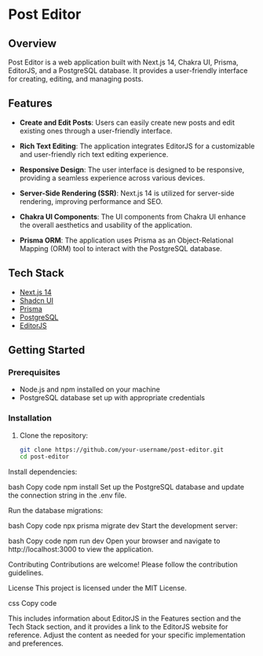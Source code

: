 # Post Editor

## Overview

Post Editor is a web application built with Next.js 14, Chakra UI, Prisma, EditorJS, and a PostgreSQL database. It provides a user-friendly interface for creating, editing, and managing posts.

## Features

- **Create and Edit Posts**: Users can easily create new posts and edit existing ones through a user-friendly interface.

- **Rich Text Editing**: The application integrates EditorJS for a customizable and user-friendly rich text editing experience.

- **Responsive Design**: The user interface is designed to be responsive, providing a seamless experience across various devices.

- **Server-Side Rendering (SSR)**: Next.js 14 is utilized for server-side rendering, improving performance and SEO.

- **Chakra UI Components**: The UI components from Chakra UI enhance the overall aesthetics and usability of the application.

- **Prisma ORM**: The application uses Prisma as an Object-Relational Mapping (ORM) tool to interact with the PostgreSQL database.

## Tech Stack

- [Next.js 14](https://nextjs.org/)
- [Shadcn UI](https://ui.shadcn.com/)
- [Prisma](https://www.prisma.io/)
- [PostgreSQL](https://www.postgresql.org/)
- [EditorJS](https://editorjs.io/)

## Getting Started

### Prerequisites

- Node.js and npm installed on your machine
- PostgreSQL database set up with appropriate credentials

### Installation

1. Clone the repository:

   ```bash
   git clone https://github.com/your-username/post-editor.git
   cd post-editor
Install dependencies:

bash
Copy code
npm install
Set up the PostgreSQL database and update the connection string in the .env file.

Run the database migrations:

bash
Copy code
npx prisma migrate dev
Start the development server:

bash
Copy code
npm run dev
Open your browser and navigate to http://localhost:3000 to view the application.

Contributing
Contributions are welcome! Please follow the contribution guidelines.

License
This project is licensed under the MIT License.

css
Copy code

This includes information about EditorJS in the Features section and the Tech Stack section, and it provides a link to the EditorJS website for reference. Adjust the content as needed for your specific implementation and preferences.